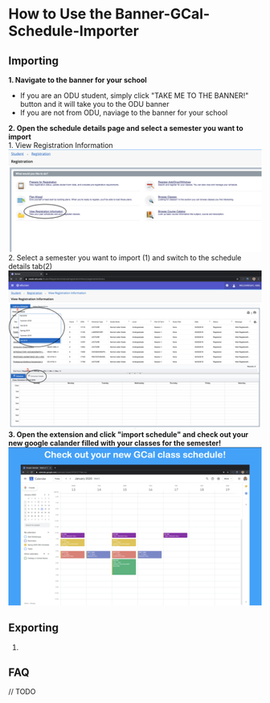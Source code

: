 # How to Use the Banner-GCal-Schedule-Importer

## Importing
<b>1. Navigate to the banner for your school</b>
- If you are an ODU student, simply click "TAKE ME TO THE BANNER!" button and it will take you to the ODU banner
- If you are not from ODU, naviage to the banner for your school<br>

<b>2. Open the schedule details page and select a semester you want to import</b><br>
        1. View Registration Information
            <img src="./screenshots/help_registration.png">
        2. Select a semester you want to import (1) and switch to the schedule details tab(2)
            <img src="./screenshots/select_semester.png">
<b>3. Open the extension and click "import schedule" and check out your new google calander filled with your classes for the semester!</b>
    <img src="./screenshots/final-result.png">
## Exporting
1. 


## FAQ
// TODO
